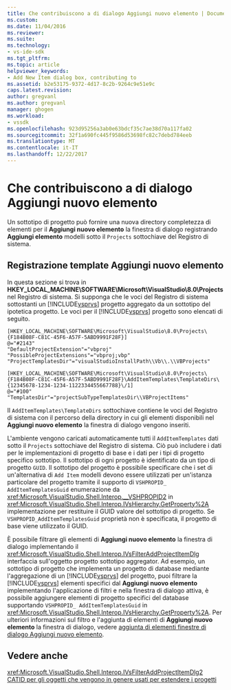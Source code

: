 ```yaml
---
title: Che contribuiscono a di dialogo Aggiungi nuovo elemento | Documenti Microsoft
ms.custom: 
ms.date: 11/04/2016
ms.reviewer: 
ms.suite: 
ms.technology:
- vs-ide-sdk
ms.tgt_pltfrm: 
ms.topic: article
helpviewer_keywords:
- Add New Item dialog box, contributing to
ms.assetid: b2e53175-9372-4d17-8c2b-9264c9e51e9c
caps.latest.revision: 
author: gregvanl
ms.author: gregvanl
manager: ghogen
ms.workload:
- vssdk
ms.openlocfilehash: 923d95256a3ab0e63bdcf35c7ae38d70a117fa02
ms.sourcegitcommit: 32f1a690fc445f9586d53698fc82c7debd784eeb
ms.translationtype: MT
ms.contentlocale: it-IT
ms.lasthandoff: 12/22/2017
---
```

# <a name="contributing-to-the-add-new-item-dialog-box"></a>Che contribuiscono a di dialogo Aggiungi nuovo elemento
Un sottotipo di progetto può fornire una nuova directory completezza di elementi per il **Aggiungi nuovo elemento** la finestra di dialogo registrando **Aggiungi elemento** modelli sotto il `Projects` sottochiave del Registro di sistema.  
  
## <a name="registering-add-new-item-templates"></a>Registrazione template Aggiungi nuovo elemento  
 In questa sezione si trova in **HKEY_LOCAL_MACHINE\SOFTWARE\Microsoft\VisualStudio\8.0\Projects** nel Registro di sistema. Si supponga che le voci del Registro di sistema sottostanti un [!INCLUDE[vsprvs](../../code-quality/includes/vsprvs_md.md)] progetto aggregato da un sottotipo del ipotetica progetto. Le voci per il [!INCLUDE[vsprvs](../../code-quality/includes/vsprvs_md.md)] progetto sono elencati di seguito.  
  
```  
[HKEY_LOCAL_MACHINE\SOFTWARE\Microsoft\VisualStudio\8.0\Projects\{F184B08F-C81C-45F6-A57F-5ABD9991F28F}]  
@="#2143"  
"DefaultProjectExtension"="vbproj"  
"PossibleProjectExtensions"="vbproj;vbp"  
"ProjectTemplatesDir"="visualStudioInstallPath\\Vb\\.\\VBProjects"  
  
[HKEY_LOCAL_MACHINE\SOFTWARE\Microsoft\VisualStudio\8.0\Projects\{F184B08F-C81C-45F6-A57F-5ABD9991F28F}\AddItemTemplates\TemplateDirs\{12345678-1234-1234-1122334455667788}\/1]  
@="#100"  
"TemplatesDir"="projectSubTypeTemplatesDir\\VBProjectItems"  
```  
  
 Il `AddItemTemplates\TemplateDirs` sottochiave contiene le voci del Registro di sistema con il percorso della directory in cui gli elementi disponibili nel **Aggiungi nuovo elemento** la finestra di dialogo vengono inseriti.  
  
 L'ambiente vengono caricati automaticamente tutti il `AddItemTemplates` dati sotto il `Projects` sottochiave del Registro di sistema. Ciò può includere i dati per le implementazioni di progetto di base e i dati per i tipi di progetto specifico sottotipo. Il sottotipo di ogni progetto è identificato da un tipo di progetto `GUID`. Il sottotipo del progetto è possibile specificare che i set di un'alternativa di `Add Item` modelli devono essere utilizzati per un'istanza particolare del progetto tramite il supporto di `VSHPROPID_ AddItemTemplatesGuid` enumerazione da <xref:Microsoft.VisualStudio.Shell.Interop.__VSHPROPID2> in <xref:Microsoft.VisualStudio.Shell.Interop.IVsHierarchy.GetProperty%2A> implementazione per restituire il GUID valore del sottotipo di progetto. Se `VSHPROPID_AddItemTemplatesGuid` proprietà non è specificata, il progetto di base viene utilizzato il GUID.  
  
 È possibile filtrare gli elementi di **Aggiungi nuovo elemento** la finestra di dialogo implementando il <xref:Microsoft.VisualStudio.Shell.Interop.IVsFilterAddProjectItemDlg> interfaccia sull'oggetto progetto sottotipo aggregator. Ad esempio, un sottotipo di progetto che implementa un progetto di database mediante l'aggregazione di un [!INCLUDE[vsprvs](../../code-quality/includes/vsprvs_md.md)] del progetto, puoi filtrare la [!INCLUDE[vsprvs](../../code-quality/includes/vsprvs_md.md)] elementi specifici dal **Aggiungi nuovo elemento** implementando l'applicazione di filtri e nella finestra di dialogo attiva, è possibile aggiungere elementi di progetto specifici del database supportando `VSHPROPID_ AddItemTemplatesGuid` in <xref:Microsoft.VisualStudio.Shell.Interop.IVsHierarchy.GetProperty%2A>. Per ulteriori informazioni sul filtro e l'aggiunta di elementi di **Aggiungi nuovo elemento** la finestra di dialogo, vedere [aggiunta di elementi finestre di dialogo Aggiungi nuovo elemento](../../extensibility/internals/adding-items-to-the-add-new-item-dialog-boxes.md).  
  
## <a name="see-also"></a>Vedere anche  
 <xref:Microsoft.VisualStudio.Shell.Interop.IVsFilterAddProjectItemDlg2>   
 [CATID per gli oggetti che vengono in genere usati per estendere i progetti](../../extensibility/internals/catids-for-objects-that-are-typically-used-to-extend-projects.md)